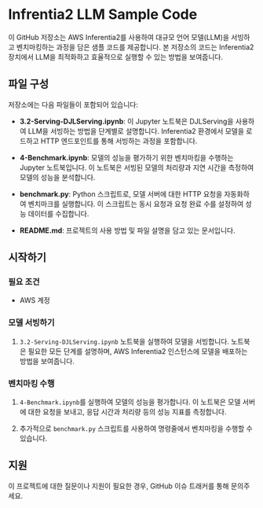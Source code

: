 # Infrentia2 LLM Sample Code

이 GitHub 저장소는 AWS Inferentia2를 사용하여 대규모 언어 모델(LLM)을 서빙하고 벤치마킹하는 과정을 담은 샘플 코드를 제공합니다. 본 저장소의 코드는 Inferentia2 장치에서 LLM을 최적화하고 효율적으로 실행할 수 있는 방법을 보여줍니다.

## 파일 구성

저장소에는 다음 파일들이 포함되어 있습니다:

- **3.2-Serving-DJLServing.ipynb**: 이 Jupyter 노트북은 DJLServing을 사용하여 LLM을 서빙하는 방법을 단계별로 설명합니다. Inferentia2 환경에서 모델을 로드하고 HTTP 엔드포인트를 통해 서빙하는 과정을 포함합니다.

- **4-Benchmark.ipynb**: 모델의 성능을 평가하기 위한 벤치마킹을 수행하는 Jupyter 노트북입니다. 이 노트북은 서빙된 모델의 처리량과 지연 시간을 측정하여 모델의 성능을 분석합니다.

- **benchmark.py**: Python 스크립트로, 모델 서버에 대한 HTTP 요청을 자동화하여 벤치마크를 실행합니다. 이 스크립트는 동시 요청과 요청 완료 수를 설정하여 성능 데이터를 수집합니다.

- **README.md**: 프로젝트의 사용 방법 및 파일 설명을 담고 있는 문서입니다.

## 시작하기

### 필요 조건

- AWS 계정

### 모델 서빙하기

1. `3.2-Serving-DJLServing.ipynb` 노트북을 실행하여 모델을 서빙합니다. 노트북은 필요한 모든 단계를 설명하며, AWS Inferentia2 인스턴스에 모델을 배포하는 방법을 보여줍니다.

### 벤치마킹 수행

1. `4-Benchmark.ipynb`를 실행하여 모델의 성능을 평가합니다. 이 노트북은 모델 서버에 대한 요청을 보내고, 응답 시간과 처리량 등의 성능 지표를 측정합니다.

2. 추가적으로 `benchmark.py` 스크립트를 사용하여 명령줄에서 벤치마킹을 수행할 수 있습니다.

## 지원

이 프로젝트에 대한 질문이나 지원이 필요한 경우, GitHub 이슈 트래커를 통해 문의주세요.